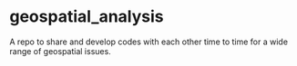 # geospatial_analysis
A repo to share and develop codes with each other time to time for a wide range of geospatial issues.
